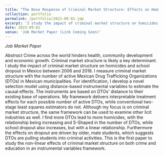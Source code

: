 ```yaml
---
title: "The Dose Response of Criminal Market Structure: Effects on Homicides and School Dropout"
collection: portfolio
permalink: /portfolio/2023-08-01-jmp
excerpt: 'I study the impact of criminal market structure on homicides and school dropout in Mexico between 2006 and 2018. I measure criminal market structure with the number of active Mexican Drug Trafficking Organizations (DTOs) in Mexican municipalities. I find increases in DTOs increase homicides and school dropout. The effects for homicides are non-linear while the effects for school dropout are linear. School dropout is concentrated amongst older and male students, suggesting students are pulled into criminal activities. I find supporting evidence for this mechanism. This is the first paper to study the non-linear effects of criminal market structure on both crime and education in an instrumental variables framework.'
date: 2023-09-01
venue: 'Job Market Paper (Link Coming Soon)'
---
```



_Job Market Paper_ 

_Abstract_ Crime across the world hinders health, community development and economic growth. Criminal market structure is likely a key determinant. I study the impact of criminal market structure on homicides and school dropout in Mexico between 2006 and 2018. I measure criminal market structure with the number of active Mexican Drug Trafficking Organizations (DTOs) in Mexican municipalities. For identification, I develop a novel selection model using distance-based instrumental variables to estimate the causal effects. The instruments are based on DTOs' distance to their existing base of operations. My framework delivers interpretable treatment effects for each possible number of active DTOs, while conventional two-stage least squares estimators do not. Although my focus is on criminal market structure, the same framework can be used to examine other licit industries as well. I find more DTOs lead to more homicides, with the relationship being increasing and S-Shaped in the number of DTOs, while school dropout  also increases, but with a linear relationship. Furthermore the effects on dropout are driven by older, male students, which suggests DTOs are pulling students into criminal activities. This is the first paper to study the non-linear effects of criminal market structure on both crime and education in an instrumental variables framework. 

